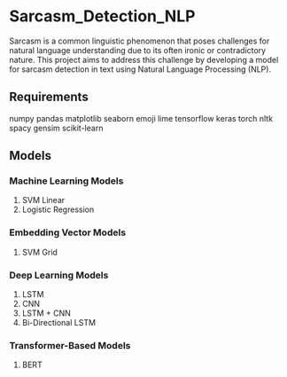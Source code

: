 # Sarcasm_Detection_NLP
Sarcasm is a common linguistic phenomenon that poses challenges for natural language understanding due to its often ironic or contradictory nature. This project aims to address this challenge by developing a model for sarcasm detection in text using Natural Language Processing (NLP). 

## Requirements
numpy
pandas
matplotlib
seaborn
emoji
lime
tensorflow
keras
torch
nltk
spacy
gensim
scikit-learn

## Models
### Machine Learning Models
1. SVM Linear
2. Logistic Regression

### Embedding Vector Models
1. SVM Grid

### Deep Learning Models
1. LSTM
2. CNN
3. LSTM + CNN
4. Bi-Directional LSTM

### Transformer-Based Models
1. BERT

